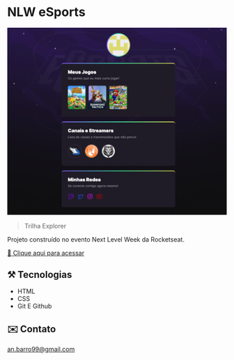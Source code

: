 # NLW eSports

![preview](./preview.png)

>Trilha Explorer

Projeto construído no evento Next Level Week da Rocketseat.

[ 🔗 Clique aqui para acessar](https://andrezabarros.github.io/NLWEsportsExplorer/)


## ⚒️ Tecnologias

- HTML
- CSS
- Git E Github

## ✉️ Contato

an.barro99@gmail.com
